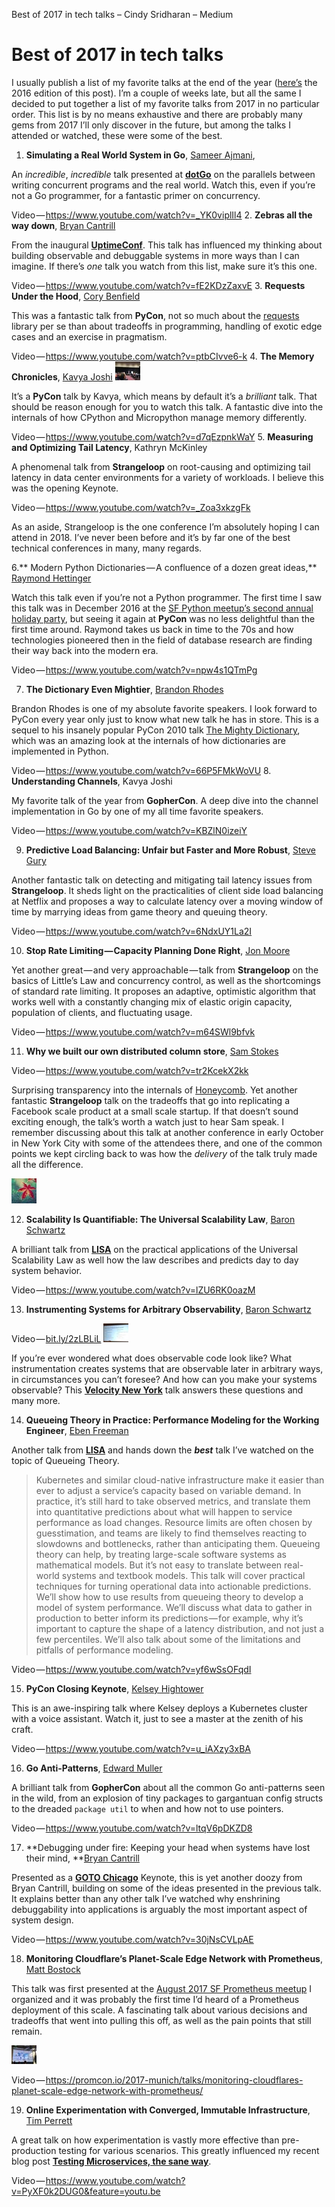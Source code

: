 Best of 2017 in tech talks – Cindy Sridharan – Medium

# Best of 2017 in tech talks

I usually publish a list of my favorite talks at the end of the year ([here’s](https://medium.com/@copyconstruct/best-of-2016-in-talks-7a4673bad544) the 2016 edition of this post). I’m a couple of weeks late, but all the same I decided to put together a list of my favorite talks from 2017 in no particular order. This list is by no means exhaustive and there are probably many gems from 2017 I’ll only discover in the future, but among the talks I attended or watched, these were some of the best.

1. **Simulating a Real World System in Go**, [Sameer Ajmani](https://twitter.com/sajma),

An *incredible*, *incredible* talk presented at [**dotGo**](https://www.dotgo.eu/) on the parallels between writing concurrent programs and the real world. Watch this, even if you’re not a Go programmer, for a fantastic primer on concurrency.

Video — https://www.youtube.com/watch?v=_YK0viplIl4
2. **Zebras all the way down**, [Bryan Cantrill](https://twitter.com/bcantrill)

From the inaugural [**UptimeConf**](https://uptime.events/). This talk has influenced my thinking about building observable and debuggable systems in more ways than I can imagine. If there’s *one* talk you watch from this list, make sure it’s this one.

Video — https://www.youtube.com/watch?v=fE2KDzZaxvE
3. **Requests Under the Hood**, [Cory Benfield](https://twitter.com/Lukasaoz)

This was a fantastic talk from **PyCon**, not so much about the [requests](https://github.com/requests/requests) library per se than about tradeoffs in programming, handling of exotic edge cases and an exercise in pragmatism.

Video — https://www.youtube.com/watch?v=ptbCIvve6-k
4. **The Memory Chronicles**, [Kavya Joshi](https://twitter.com/kavya719)
![resize.jpg](../_resources/0d4821b19677105d8352ceb5392b72f8.jpg)

It’s a **PyCon** talk by Kavya, which means by default it’s a *brilliant* talk. That should be reason enough for you to watch this talk. A fantastic dive into the internals of how CPython and Micropython manage memory differently.

Video — https://www.youtube.com/watch?v=d7qEzpnkWaY
5. **Measuring and Optimizing Tail Latency**, Kathryn McKinley

A phenomenal talk from **Strangeloop** on root-causing and optimizing tail latency in data center environments for a variety of workloads. I believe this was the opening Keynote.

Video — https://www.youtube.com/watch?v=_Zoa3xkzgFk

As an aside, Strangeloop is the one conference I’m absolutely hoping I can attend in 2018. I’ve never been before and it’s by far one of the best technical conferences in many, many regards.

6.** Modern Python Dictionaries — A confluence of a dozen great ideas,**  [Raymond Hettinger](https://twitter.com/raymondh)

Watch this talk even if you’re not a Python programmer. The first time I saw this talk was in December 2016 at the [SF Python meetup’s second annual holiday party](https://www.youtube.com/watch?v=p33CVV29OG8), but seeing it again at **PyCon** was no less delightful than the first time around. Raymond takes us back in time to the 70s and how technologies pioneered then in the field of database research are finding their way back into the modern era.

Video — https://www.youtube.com/watch?v=npw4s1QTmPg

7. **The Dictionary Even Mightier**, [Brandon Rhodes](https://twitter.com/brandon_rhodes)

Brandon Rhodes is one of my absolute favorite speakers. I look forward to PyCon every year only just to know what new talk he has in store. This is a sequel to his insanely popular PyCon 2010 talk [The Mighty Dictionary](https://www.youtube.com/watch?v=C4Kc8xzcA68), which was an amazing look at the internals of how dictionaries are implemented in Python.

Video — https://www.youtube.com/watch?v=66P5FMkWoVU
8. **Understanding Channels**, Kavya Joshi

My favorite talk of the year from **GopherCon**. A deep dive into the channel implementation in Go by one of my all time favorite speakers.

Video — https://www.youtube.com/watch?v=KBZlN0izeiY

9. **Predictive Load Balancing: Unfair but Faster and More Robust**, [Steve Gury](https://twitter.com/stevegury)

Another fantastic talk on detecting and mitigating tail latency issues from **Strangeloop**. It sheds light on the practicalities of client side load balancing at Netflix and proposes a way to calculate latency over a moving window of time by marrying ideas from game theory and queuing theory.

Video — https://www.youtube.com/watch?v=6NdxUY1La2I

10. **Stop Rate Limiting — Capacity Planning Done Right**, [Jon Moore](https://twitter.com/jon_moore)

Yet another great — and very approachable — talk from **Strangeloop** on the basics of Little’s Law and concurrency control, as well as the shortcomings of standard rate limiting. It proposes an adaptive, optimistic algorithm that works well with a constantly changing mix of elastic origin capacity, population of clients, and fluctuating usage.

Video — https://www.youtube.com/watch?v=m64SWl9bfvk

11. **Why we built our own distributed column store**, [Sam Stokes](https://twitter.com/samstokes)

Video — https://www.youtube.com/watch?v=tr2KcekX2kk

Surprising transparency into the internals of [Honeycomb](https://honeycomb.io/). Yet another fantastic **Strangeloop** talk on the tradeoffs that go into replicating a Facebook scale product at a small scale startup. If that doesn’t sound exciting enough, the talk’s worth a watch just to hear Sam speak. I remember discussing about this talk at another conference in early October in New York City with some of the attendees there, and one of the common points we kept circling back to was how the *delivery* of the talk truly made all the difference.

![resize.jpg](../_resources/290b29bc593d9a824e657ca7f2be147f.jpg)

12. **Scalability Is Quantifiable: The Universal Scalability Law**, [Baron Schwartz](https://twitter.com/xaprb)

A brilliant talk from [**LISA**](https://www.usenix.org/conference/lisa17/conference-program/presentation/schwartz) on the practical applications of the Universal Scalability Law as well how the law describes and predicts day to day system behavior.

Video — https://www.youtube.com/watch?v=lZU6RK0oazM

13. **Instrumenting Systems for Arbitrary Observability**, [Baron Schwartz](https://twitter.com/xaprb)

Video — [bit.ly/2zLBLiL](https://t.co/rXQUYzO9uk)
![resize.jpg](../_resources/d32ec32fcdd98ce207e9085eee10fee5.jpg)

If you’re ever wondered what does observable code look like? What instrumentation creates systems that are observable later in arbitrary ways, in circumstances you can’t foresee? And how can you make your systems observable? This [**Velocity New York**](https://conferences.oreilly.com/velocity/vl-ny/public/schedule/detail/61630) talk answers these questions and many more.

14. **Queueing Theory in Practice: Performance Modeling for the Working Engineer**, [Eben Freeman](https://twitter.com/_emfree_)

Another talk from [**LISA**](https://www.usenix.org/conference/lisa17/) and hands down the ***best*** talk I’ve watched on the topic of Queueing Theory.

> Kubernetes and similar cloud-native infrastructure make it easier than ever to adjust a service’s capacity based on variable demand. In practice, it’s still hard to take observed metrics, and translate them into quantitative predictions about what will happen to service performance as load changes. Resource limits are often chosen by guesstimation, and teams are likely to find themselves reacting to slowdowns and bottlenecks, rather than anticipating them. Queueing theory can help, by treating large-scale software systems as mathematical models. But it’s not easy to translate between real-world systems and textbook models. This talk will cover practical techniques for turning operational data into actionable predictions. We’ll show how to use results from queueing theory to develop a model of system performance. We’ll discuss what data to gather in production to better inform its predictions — for example, why it’s important to capture the shape of a latency distribution, and not just a few percentiles. We’ll also talk about some of the limitations and pitfalls of performance modeling.

Video — https://www.youtube.com/watch?v=yf6wSsOFqdI

15. **PyCon Closing Keynote**, [Kelsey Hightower](https://twitter.com/kelseyhightower)

This is an awe-inspiring talk where Kelsey deploys a Kubernetes cluster with a voice assistant. Watch it, just to see a master at the zenith of his craft.

Video — https://www.youtube.com/watch?v=u_iAXzy3xBA

16. **Go Anti-Patterns**, [Edward Muller](https://twitter.com/freeformz?lang=en)

A brilliant talk from **GopherCon** about all the common Go anti-patterns seen in the wild, from an explosion of tiny packages to gargantuan config structs to the dreaded `package util` to when and how not to use pointers.

Video — https://www.youtube.com/watch?v=ltqV6pDKZD8

17. **Debugging under fire: Keeping your head when systems have lost their mind, **[Bryan Cantrill](https://twitter.com/bcantrill)

Presented as a [**GOTO Chicago**](https://gotochgo.com/2017#about) Keynote, this is yet another doozy from Bryan Cantrill, building on some of the ideas presented in the previous talk. It explains better than any other talk I’ve watched why enshrining debuggability into applications is arguably the most important aspect of system design.

Video — https://www.youtube.com/watch?v=30jNsCVLpAE

18. **Monitoring Cloudflare’s Planet-Scale Edge Network with Prometheus**, [Matt Bostock](https://twitter.com/mattbostock)

This talk was first presented at the [August 2017 SF Prometheus meetup](https://www.meetup.com/SF-Prometheus-Meetup-Group/events/241917848/) I organized and it was probably the first time I’d heard of a Prometheus deployment of this scale. A fascinating talk about various decisions and tradeoffs that went into pulling this off, as well as the pain points that still remain.

![resize.jpg](../_resources/a444fc78acf78bc4ab0d3ef233f13234.jpg)

Video — https://promcon.io/2017-munich/talks/monitoring-cloudflares-planet-scale-edge-network-with-prometheus/

19. **Online Experimentation with Converged, Immutable Infrastructure**, [Tim Perrett](https://twitter.com/timperrett/)

A great talk on how experimentation is vastly more effective than pre-production testing for various scenarios. This greatly influenced my recent blog post [**Testing Microservices, the sane way**](https://medium.com/@copyconstruct/testing-microservices-the-sane-way-9bb31d158c16).

Video — https://www.youtube.com/watch?v=PyXF0k2DUG0&feature=youtu.be